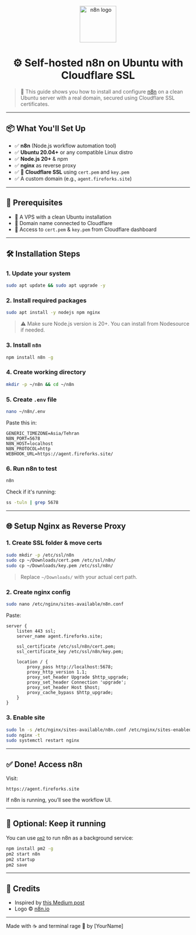 
<p align="center">
  <img src="https://n8n.io/images/n8n-logo.png" width="100" alt="n8n logo" />
</p>

<h1 align="center">⚙️ Self-hosted n8n on Ubuntu with Cloudflare SSL</h1>

> 🚀 This guide shows you how to install and configure [n8n](https://n8n.io) on a clean Ubuntu server with a real domain, secured using Cloudflare SSL certificates.

---

## 📦 What You'll Set Up

- ✅ **n8n** (Node.js workflow automation tool)
- ✅ **Ubuntu 20.04+** or any compatible Linux distro
- ✅ **Node.js 20+** & npm
- ✅ **nginx** as reverse proxy
- ✅ 🔐 **Cloudflare SSL** using `cert.pem` and `key.pem`
- ✅ A custom domain (e.g., `agent.fireforks.site`)

---

## 🚧 Prerequisites

- 🔹 A VPS with a clean Ubuntu installation
- 🔹 Domain name connected to Cloudflare
- 🔹 Access to `cert.pem` & `key.pem` from Cloudflare dashboard

---

## 🛠️ Installation Steps

### 1. Update your system
```bash
sudo apt update && sudo apt upgrade -y
```

### 2. Install required packages
```bash
sudo apt install -y nodejs npm nginx
```

> ⚠️ Make sure Node.js version is 20+. You can install from Nodesource if needed.

### 3. Install `n8n`
```bash
npm install n8n -g
```

### 4. Create working directory
```bash
mkdir -p ~/n8n && cd ~/n8n
```

### 5. Create `.env` file
```bash
nano ~/n8n/.env
```

Paste this in:

```env
GENERIC_TIMEZONE=Asia/Tehran
N8N_PORT=5678
N8N_HOST=localhost
N8N_PROTOCOL=http
WEBHOOK_URL=https://agent.fireforks.site/
```

### 6. Run n8n to test
```bash
n8n
```

Check if it's running:
```bash
ss -tuln | grep 5678
```

---

## 🌐 Setup Nginx as Reverse Proxy

### 1. Create SSL folder & move certs
```bash
sudo mkdir -p /etc/ssl/n8n
sudo cp ~/Downloads/cert.pem /etc/ssl/n8n/
sudo cp ~/Downloads/key.pem /etc/ssl/n8n/
```

> Replace `~/Downloads/` with your actual cert path.

### 2. Create nginx config
```bash
sudo nano /etc/nginx/sites-available/n8n.conf
```

Paste:

```nginx
server {
    listen 443 ssl;
    server_name agent.fireforks.site;

    ssl_certificate /etc/ssl/n8n/cert.pem;
    ssl_certificate_key /etc/ssl/n8n/key.pem;

    location / {
        proxy_pass http://localhost:5678;
        proxy_http_version 1.1;
        proxy_set_header Upgrade $http_upgrade;
        proxy_set_header Connection 'upgrade';
        proxy_set_header Host $host;
        proxy_cache_bypass $http_upgrade;
    }
}
```

### 3. Enable site
```bash
sudo ln -s /etc/nginx/sites-available/n8n.conf /etc/nginx/sites-enabled/
sudo nginx -t
sudo systemctl restart nginx
```

---

## ✅ Done! Access n8n

Visit:

```
https://agent.fireforks.site
```

If n8n is running, you’ll see the workflow UI.

---

## 🔁 Optional: Keep it running

You can use [`pm2`](https://pm2.keymetrics.io/) to run n8n as a background service:

```bash
npm install pm2 -g
pm2 start n8n
pm2 startup
pm2 save
```

---

## 🙌 Credits

- Inspired by [this Medium post](https://medium.com/@sebastiantorralba/how-to-install-n8n-on-ubuntu-with-https-e4070beb51e4)
- Logo © [n8n.io](https://n8n.io)

---

Made with ☕ and terminal rage 🤬 by [YourName]
